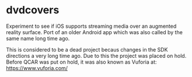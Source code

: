 # dvdcovers
Experiment to see if iOS supports streaming media over an augmented reality surface. Port of an older Android app which was also called by the same name long time ago.

This is considered to be a dead project becaus changes in the SDK directions a very long time ago. Due to this the project was placed on hold. Before QCAR was put on hold, it was also known as Vuforia at: https://www.vuforia.com/
